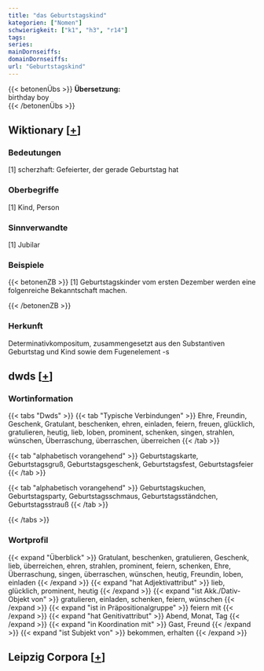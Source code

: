 ```yaml
---
title: "das Geburtstagskind"
kategorien: ["Nomen"]
schwierigkeit: ["k1", "h3", "r14"]
tags:
series:
mainDornseiffs:
domainDornseiffs:
url: "Geburtstagskind"
---
```


{{< betonenÜbs >}}
**Übersetzung:**  
birthday boy  
{{< /betonenÜbs >}}

## Wiktionary [[+](https://de.wiktionary.org/wiki/Geburtstagskind)]

### Bedeutungen
[1] scherzhaft: Gefeierter, der gerade Geburtstag hat  

### Oberbegriffe
[1] Kind, Person  

### Sinnverwandte
[1] Jubilar  

### Beispiele
{{< betonenZB >}}
[1] Geburtstagskinder vom ersten Dezember werden eine folgenreiche Bekanntschaft machen.  

{{< /betonenZB >}}
### Herkunft
Determinativkompositum, zusammengesetzt aus den Substantiven Geburtstag und Kind sowie dem Fugenelement -s  



## dwds [[+](https://www.dwds.de/wb/Geburtstagskind)]

### Wortinformation
{{< tabs "Dwds" >}}
{{< tab "Typische Verbindungen" >}}
Ehre, Freundin, Geschenk, Gratulant, beschenken, ehren, einladen, feiern, freuen, glücklich, gratulieren, heutig, lieb, loben, prominent, schenken, singen, strahlen, wünschen, Überraschung, überraschen, überreichen
{{< /tab >}}

{{< tab "alphabetisch vorangehend" >}}
Geburtstagskarte, Geburtstagsgruß, Geburtstagsgeschenk, Geburtstagsfest, Geburtstagsfeier
{{< /tab >}}

{{< tab "alphabetisch vorangehend" >}}
Geburtstagskuchen, Geburtstagsparty, Geburtstagsschmaus, Geburtstagsständchen, Geburtstagsstrauß
{{< /tab >}}

{{< /tabs >}}

### Wortprofil
{{< expand "Überblick" >}} Gratulant, beschenken, gratulieren, Geschenk, lieb, überreichen, ehren, strahlen, prominent, feiern, schenken, Ehre, Überraschung, singen, überraschen, wünschen, heutig, Freundin, loben, einladen {{< /expand >}}
{{< expand "hat Adjektivattribut" >}} lieb, glücklich, prominent, heutig {{< /expand >}}
{{< expand "ist Akk./Dativ-Objekt von" >}} gratulieren, einladen, schenken, feiern, wünschen {{< /expand >}}
{{< expand "ist in Präpositionalgruppe" >}} feiern mit {{< /expand >}}
{{< expand "hat Genitivattribut" >}} Abend, Monat, Tag {{< /expand >}}
{{< expand "in Koordination mit" >}} Gast, Freund {{< /expand >}}
{{< expand "ist Subjekt von" >}} bekommen, erhalten {{< /expand >}}

## Leipzig Corpora [[+](https://corpora.uni-leipzig.de/en/res?word=Geburtstagskind&corpusId=deu_newscrawl-public_2018)]

